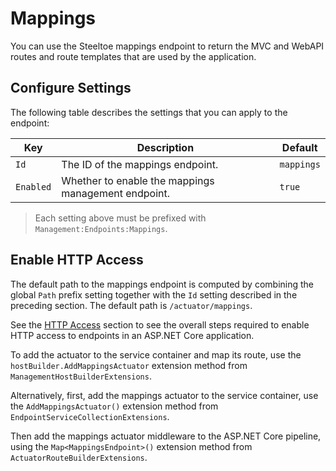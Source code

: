 # Mappings

You can use the Steeltoe mappings endpoint to return the MVC and WebAPI routes and route templates that are used by the application.

## Configure Settings

The following table describes the settings that you can apply to the endpoint:

| Key | Description | Default |
| --- | --- | --- |
| `Id` | The ID of the mappings endpoint. | `mappings` |
| `Enabled` | Whether to enable the mappings management endpoint. | `true` |

>Each setting above must be prefixed with `Management:Endpoints:Mappings`.

## Enable HTTP Access

The default path to the mappings endpoint is computed by combining the global `Path` prefix setting together with the `Id` setting described in the preceding section. The default path is `/actuator/mappings`.

See the [HTTP Access](./using-endpoints.html#http-access) section to see the overall steps required to enable HTTP access to endpoints in an ASP.NET Core application.

To add the actuator to the service container and map its route, use the `hostBuilder.AddMappingsActuator` extension method from `ManagementHostBuilderExtensions`.

Alternatively, first, add the mappings actuator to the service container, use the `AddMappingsActuator()` extension method from `EndpointServiceCollectionExtensions`.

Then add the mappings actuator middleware to the ASP.NET Core pipeline, using the `Map<MappingsEndpoint>()` extension method from `ActuatorRouteBuilderExtensions`.
